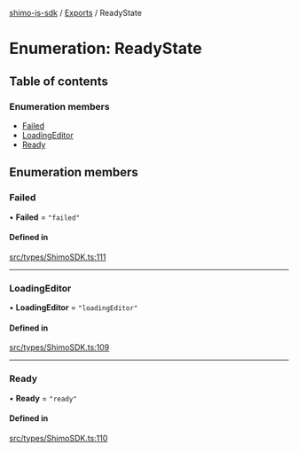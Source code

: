[shimo-js-sdk](../README.md) / [Exports](../modules.md) / ReadyState

# Enumeration: ReadyState

## Table of contents

### Enumeration members

- [Failed](ReadyState.md#failed)
- [LoadingEditor](ReadyState.md#loadingeditor)
- [Ready](ReadyState.md#ready)

## Enumeration members

### Failed

• **Failed** = `"failed"`

#### Defined in

[src/types/ShimoSDK.ts:111](https://github.com/shimohq/shimo-js-sdk/blob/24329bf/src/types/ShimoSDK.ts#L111)

___

### LoadingEditor

• **LoadingEditor** = `"loadingEditor"`

#### Defined in

[src/types/ShimoSDK.ts:109](https://github.com/shimohq/shimo-js-sdk/blob/24329bf/src/types/ShimoSDK.ts#L109)

___

### Ready

• **Ready** = `"ready"`

#### Defined in

[src/types/ShimoSDK.ts:110](https://github.com/shimohq/shimo-js-sdk/blob/24329bf/src/types/ShimoSDK.ts#L110)
